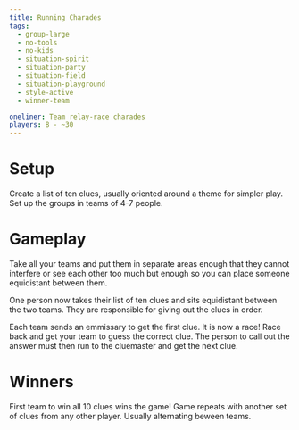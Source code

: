 ```yaml
---
title: Running Charades
tags:
  - group-large
  - no-tools
  - no-kids
  - situation-spirit
  - situation-party
  - situation-field
  - situation-playground
  - style-active
  - winner-team

oneliner: Team relay-race charades
players: 8 - ~30
---
```


# Setup
Create a list of ten clues, usually oriented around a theme for simpler play. Set up the groups in teams of 4-7 people.

# Gameplay
Take all your teams and put them in separate areas enough that they cannot interfere or see each other too much but enough so you can place someone equidistant between them.

One person now takes their list of ten clues and sits equidistant between the two teams. They are responsible for giving out the clues in order.

Each team sends an emmissary to get the first clue. It is now a race! Race back and get your team to guess the correct clue. The person to call out the answer must then run to the cluemaster and get the next clue.

# Winners
First team to win all 10 clues wins the game! Game repeats with another set of clues from any other player. Usually alternating beween teams.
